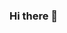 ### Hi there 👋

<!--
**Yusraf002/Yusraf002** is a ✨ _special_ ✨ repository because its `README.md` (this file) appears on your GitHub profile.

Here are some ideas to get you started:

- 🔭 I’m currently working as data science trainee at PT. Algoritma Data Indonesia and as frelance research statistical consultant
- 🌱 I’m currently learning using Github, Machine Learning, Data Analysis and also Data Science
- 💬 Ask me about ...
- 📫 How to reach me: biolinky.co/yusrafs
- ⚡ Fun fact: ...
-->
